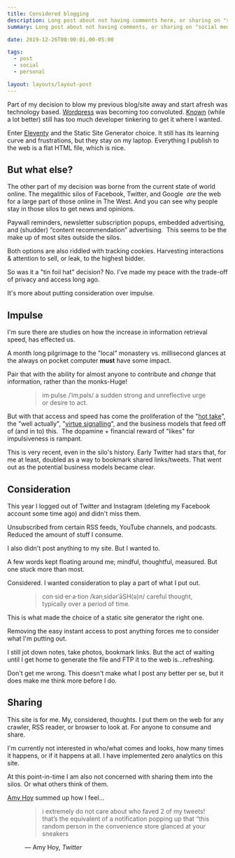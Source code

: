 ```yaml
---
title: Considered blogging
description: Long post about not having comments here, or sharing on "social media".
summary: Long post about not having comments, or sharing on "social media".

date: 2019-12-26T00:00:01.00-05:00

tags:
  - post
  - social
  - personal

layout: layouts/layout-post
---
```

Part of my decision to blow my previous blog/site away and start afresh was technology based. [Wordpress](https://wordpress.com/) was becoming too convoluted. [Known](https://withknown.com/) (while a lot better) still has too much developer tinkering to get it where I wanted.

Enter [Eleventy](https://www.11ty.dev/) and the Static Site Generator choice. It still has its learning curve and frustrations, but they stay on my laptop. Everything I publish to the web is a flat HTML file, which is nice.

## But what else?

The other part of my decision was borne from the current state of world online. The megalithic silos of Facebook, Twitter, and Google  _are_ the web for a large part of those online in The West. And you can see why people stay in those silos to get news and opinions.

Paywall reminders, newsletter subscription popups, embedded advertising, and (shudder) “content recommendation” advertising.  This seems to be the make up of most sites outside the silos.

Both options are also riddled with tracking cookies. Harvesting interactions & attention to sell, or leak, to the highest bidder.

So was it a "tin foil hat" decision? No. I've made my peace with the trade-off of privacy and access long ago.

It's more about putting consideration over impulse.

## Impulse

I'm sure there are studies on how the increase in information retrieval speed, has effected us.

A month long pilgrimage to the "local" monastery vs. millisecond glances at the always on pocket computer **must** have some impact.

Pair that with the ability for almost anyone to contribute and _change_ that information, rather than the monks-Huge!

<figure class="blockquote">
    <blockquote>
        <p>im·pulse /ˈimˌpəls/ a sudden strong and unreflective urge or desire to act.</p>
    </blockquote>
</figure>

But with that access and speed has come the proliferation of the "[hot take](https://en.wikipedia.org/wiki/Hot_take "Wikipedia entry")", the "well actually", "[virtue signalling](https://en.wikipedia.org/wiki/Virtue_signalling "Wikipedia entry")", and the business models that feed off of (and in to) this.  The dopamine + financial reward of "likes" for impulsiveness is rampant.

This is very recent, even in the silo's history. Early Twitter had stars that, for me at least, doubled as a way to bookmark shared links/tweets. That went out as the potential business models became clear.

## Consideration

This year I logged out of Twitter and Instagram (deleting my Facebook account some time ago) and didn't miss them.

Unsubscribed from certain RSS feeds, YouTube channels, and podcasts. Reduced the amount of stuff I consume.

I also didn't post anything to my site. But I wanted to.

A few words kept floating around me; mindful, thoughtful, measured. But one stuck more than most.

Considered. I wanted consideration to play a part of what I put out.

<figure class="blockquote">
    <blockquote>
        <p>con·sid·er·a·tion /kənˌsidərˈāSH(ə)n/ careful thought, typically over a period of time.</p>
    </blockquote>
</figure>

This is what made the choice of a static site generator the right one.

Removing the easy instant access to post anything forces me to consider what I'm putting out.

I still jot down notes, take photos, bookmark links. But the act of waiting until I get home to generate the file and FTP it to the web is...refreshing.

Don't get me wrong. This doesn't make what I post any better per se, but it does make me think more before I do.

## Sharing

This site is for me. My, considered, thoughts. I put them on the web for any crawler, RSS reader, or browser to look at. For anyone to consume and share.

I'm currently not interested in who/what comes and looks, how many times it happens, or if it happens at all. I have implemented zero analytics on this site.

At this point-in-time I am also not concerned with sharing them into the silos. Or what others think of them.

[Amy Hoy](https://twitter.com/amyhoy/status/1210253110599241728 "tweet") summed up how I feel...

<figure class="blockquote">
    <blockquote cite="https://twitter.com/amyhoy/status/1210253110599241728">
        <p>i extremely do not care about who faved 2 of my tweets! that’s the equivalent of a notification popping up that “this random person in the convenience store glanced at your sneakers</p>
    </blockquote>
    <figcaption>— Amy Hoy, <cite>Twitter</cite></figcaption>
</figure>